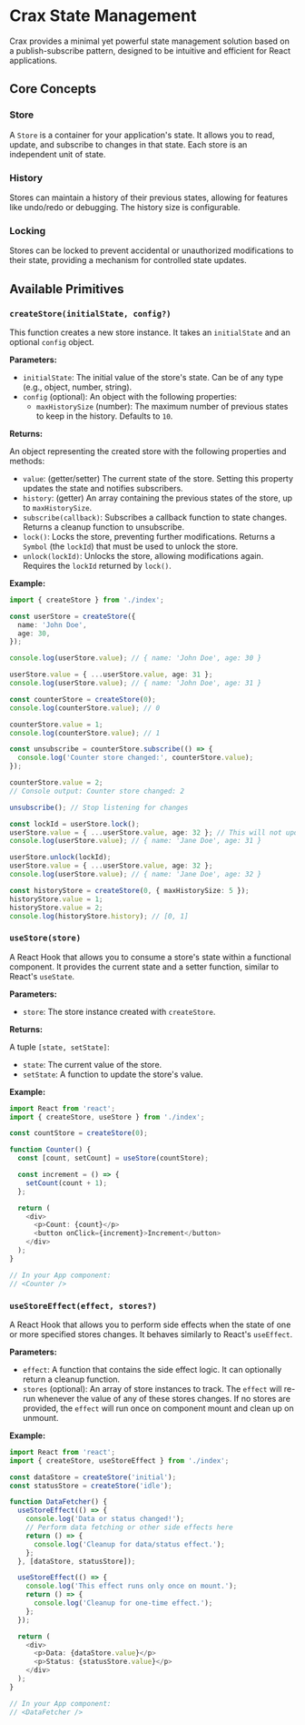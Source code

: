 # Crax State Management

Crax provides a minimal yet powerful state management solution based on a publish-subscribe pattern, designed to be intuitive and efficient for React applications.

## Core Concepts

### Store

A `Store` is a container for your application's state. It allows you to read, update, and subscribe to changes in that state. Each store is an independent unit of state.

### History

Stores can maintain a history of their previous states, allowing for features like undo/redo or debugging. The history size is configurable.

### Locking

Stores can be locked to prevent accidental or unauthorized modifications to their state, providing a mechanism for controlled state updates.

## Available Primitives

### `createStore(initialState, config?)`

This function creates a new store instance. It takes an `initialState` and an optional `config` object.

**Parameters:**

*   `initialState`: The initial value of the store's state. Can be of any type (e.g., object, number, string).
*   `config` (optional): An object with the following properties:
    *   `maxHistorySize` (number): The maximum number of previous states to keep in the history. Defaults to `10`.

**Returns:**

An object representing the created store with the following properties and methods:

*   `value`: (getter/setter) The current state of the store. Setting this property updates the state and notifies subscribers.
*   `history`: (getter) An array containing the previous states of the store, up to `maxHistorySize`.
*   `subscribe(callback)`: Subscribes a callback function to state changes. Returns a cleanup function to unsubscribe.
*   `lock()`: Locks the store, preventing further modifications. Returns a `Symbol` (the `lockId`) that must be used to unlock the store.
*   `unlock(lockId)`: Unlocks the store, allowing modifications again. Requires the `lockId` returned by `lock()`.

**Example:**

```typescript
import { createStore } from './index';

const userStore = createStore({
  name: 'John Doe',
  age: 30,
});

console.log(userStore.value); // { name: 'John Doe', age: 30 }

userStore.value = { ...userStore.value, age: 31 };
console.log(userStore.value); // { name: 'John Doe', age: 31 }

const counterStore = createStore(0);
console.log(counterStore.value); // 0

counterStore.value = 1;
console.log(counterStore.value); // 1

const unsubscribe = counterStore.subscribe(() => {
  console.log('Counter store changed:', counterStore.value);
});

counterStore.value = 2;
// Console output: Counter store changed: 2

unsubscribe(); // Stop listening for changes

const lockId = userStore.lock();
userStore.value = { ...userStore.value, age: 32 }; // This will not update the store
console.log(userStore.value); // { name: 'Jane Doe', age: 31 }

userStore.unlock(lockId);
userStore.value = { ...userStore.value, age: 32 };
console.log(userStore.value); // { name: 'Jane Doe', age: 32 }

const historyStore = createStore(0, { maxHistorySize: 5 });
historyStore.value = 1;
historyStore.value = 2;
console.log(historyStore.history); // [0, 1]
```

### `useStore(store)`

A React Hook that allows you to consume a store's state within a functional component. It provides the current state and a setter function, similar to React's `useState`.

**Parameters:**

*   `store`: The store instance created with `createStore`.

**Returns:**

A tuple `[state, setState]`:

*   `state`: The current value of the store.
*   `setState`: A function to update the store's value.

**Example:**

```typescript
import React from 'react';
import { createStore, useStore } from './index';

const countStore = createStore(0);

function Counter() {
  const [count, setCount] = useStore(countStore);

  const increment = () => {
    setCount(count + 1);
  };

  return (
    <div>
      <p>Count: {count}</p>
      <button onClick={increment}>Increment</button>
    </div>
  );
}

// In your App component:
// <Counter />
```

### `useStoreEffect(effect, stores?)`

A React Hook that allows you to perform side effects when the state of one or more specified stores changes. It behaves similarly to React's `useEffect`.

**Parameters:**

*   `effect`: A function that contains the side effect logic. It can optionally return a cleanup function.
*   `stores` (optional): An array of store instances to track. The `effect` will re-run whenever the value of any of these stores changes. If no stores are provided, the `effect` will run once on component mount and clean up on unmount.

**Example:**

```typescript
import React from 'react';
import { createStore, useStoreEffect } from './index';

const dataStore = createStore('initial');
const statusStore = createStore('idle');

function DataFetcher() {
  useStoreEffect(() => {
    console.log('Data or status changed!');
    // Perform data fetching or other side effects here
    return () => {
      console.log('Cleanup for data/status effect.');
    };
  }, [dataStore, statusStore]);

  useStoreEffect(() => {
    console.log('This effect runs only once on mount.');
    return () => {
      console.log('Cleanup for one-time effect.');
    };
  });

  return (
    <div>
      <p>Data: {dataStore.value}</p>
      <p>Status: {statusStore.value}</p>
    </div>
  );
}

// In your App component:
// <DataFetcher />
```